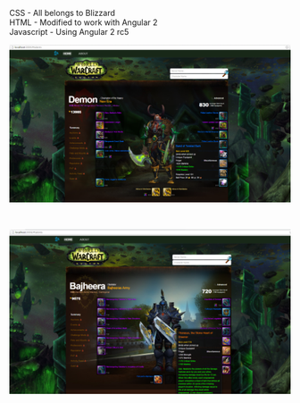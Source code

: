 CSS - All belongs to Blizzard
<br>
HTML - Modified to work with Angular 2
<br>
Javascript - Using Angular 2 rc5

![Picture](https://github.com/codeNovels/Wowarmory/blob/master/images/DemonHunter.PNG)

<br>

![Picture](https://github.com/codeNovels/Wowarmory/blob/master/images/Warrior.PNG)

